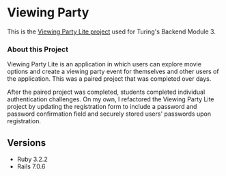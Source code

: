 # Viewing Party

This is the [Viewing Party Lite project](https://backend.turing.edu/module3/projects/viewing_party_lite) used for Turing's Backend Module 3.

### About this Project

Viewing Party Lite is an application in which users can explore movie options and create a viewing party event for themselves and other users of the application. This was a paired project that was completed over days. 

After the paired project was completed, students completed individual authentication challenges. On my own, I refactored the Viewing Party Lite project by updating the registration form to include a password and password confirmation field and securely stored users' passwords upon registration. 


## Versions

- Ruby 3.2.2
- Rails 7.0.6
